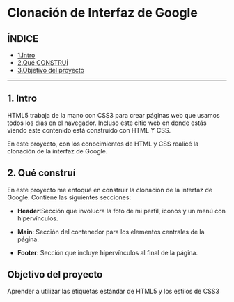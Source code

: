 # Clonación de Interfaz de Google

## ÍNDICE
* [1.Intro](https://github.com/Elizabeth-Ortiz-A/ClonDeGoogle/blob/main/README.md#1-intro)
* [2.Qué CONSTRUÍ](https://github.com/Elizabeth-Ortiz-A/ClonDeGoogle/blob/main/README.md#2-qu%C3%A9-constru%C3%AD)
* [3.Objetivo del proyecto](#)

****
## 1. Intro 
HTML5 trabaja de la mano con CSS3 para crear páginas web que usamos todos los días en el navegador. Incluso este citio web en donde estás viendo este contenido está construido con HTML Y CSS.

En este proyecto, con los conocimientos de HTML y CSS realicé la clonación de la interfaz de Google.

## 2. Qué construí 
En este proyecto me enfoqué en construir la clonación de la interfaz de Google. Contiene las siguientes secciones:

* **Header**:Sección que involucra la foto de mi perfil, iconos y un menú con hipervínculos.

* **Main**: Sección del contenedor para los elementos centrales de la página.

* **Footer**: Sección que incluye hipervínculos al final de la página.

## Objetivo del proyecto 
Aprender a utilizar las etiquetas estándar de HTML5 y los estilos de CSS3

